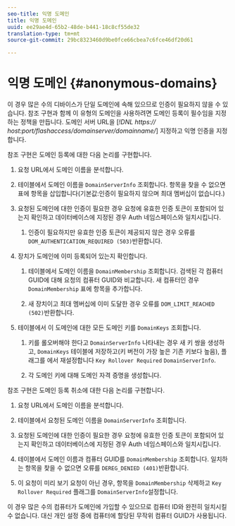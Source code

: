 ```yaml
---
seo-title: 익명 도메인
title: 익명 도메인
uuid: ee29ae4d-65b2-48de-b441-18c8cf55de32
translation-type: tm+mt
source-git-commit: 29bc8323460d9be0fce66cbea7c6fce46df20d61

---
```



# 익명 도메인 {#anonymous-domains}

이 경우 많은 수의 디바이스가 단일 도메인에 속해 있으므로 인증이 필요하지 않을 수 있습니다. 참조 구현과 함께 이 유형의 도메인을 사용하려면 도메인 등록이 필수임을 지정하는 정책을 만듭니다. 도메인 서버 URL을 [*!DNL https:// host:port/flashaccess/domainserver/domainname/*] 지정하고 익명 인증을 지정합니다.

참조 구현은 도메인 등록에 대한 다음 논리를 구현합니다.

1. 요청 URL에서 도메인 이름을 분석합니다.
1. 테이블에서 도메인 이름을 `DomainServerInfo` 조회합니다. 항목을 찾을 수 없으면 표에 항목을 삽입합니다(기본값:인증이 필요하지 않으며 최대 멤버십이 없습니다.)
1. 요청된 도메인에 대한 인증이 필요한 경우 요청에 유효한 인증 토큰이 포함되어 있는지 확인하고 데이터베이스에 지정된 경우 Auth 네임스페이스와 일치시킵니다.

   1. 인증이 필요하지만 유효한 인증 토큰이 제공되지 않은 경우 오류를 `DOM_AUTHENTICATION_REQUIRED (503)`반환합니다.

1. 장치가 도메인에 이미 등록되어 있는지 확인합니다.

   1. 테이블에서 도메인 이름을 `DomainMembership` 조회합니다. 검색된 각 컴퓨터 GUID에 대해 요청의 컴퓨터 GUID와 비교합니다. 새 컴퓨터인 경우 `DomainMembership` 표에 항목을 추가합니다.

   1. 새 장치이고 최대 멤버십에 이미 도달한 경우 오류를 `DOM_LIMIT_REACHED (502)`반환합니다.

1. 테이블에서 이 도메인에 대한 모든 도메인 키를 `DomainKeys` 조회합니다.

   1. 키를 롤오버해야 한다고 `DomainServerInfo` 나타내는 경우 새 키 쌍을 생성하고, `DomainKeys` 테이블에 저장하고(키 버전이 가장 높은 기존 키보다 높음), 플래그를 에서 재설정합니다 `Key Rollover Required` `DomainServerInfo`.

   1. 각 도메인 키에 대해 도메인 자격 증명을 생성합니다.

참조 구현은 도메인 등록 취소에 대한 다음 논리를 구현합니다.

1. 요청 URL에서 도메인 이름을 분석합니다.
1. 테이블에서 요청된 도메인 이름을 `DomainServerInfo` 조회합니다.
1. 요청된 도메인에 대한 인증이 필요한 경우 요청에 유효한 인증 토큰이 포함되어 있는지 확인하고 데이터베이스에 지정된 경우 Auth 네임스페이스와 일치시킵니다.
1. 테이블에서 도메인 이름과 컴퓨터 GUID를 `DomainMembership` 조회합니다. 일치하는 항목을 찾을 수 없으면 오류를 `DEREG_DENIED (401)`반환합니다.

1. 이 요청이 미리 보기 요청이 아닌 경우, 항목을 `DomainMembership` 삭제하고 `Key Rollover Required` 플래그를 `DomainServerInfo`설정합니다.

이 경우 많은 수의 컴퓨터가 도메인에 가입할 수 있으므로 컴퓨터 ID와 완전히 일치시킬 수 없습니다. 대신 개인 설정 중에 컴퓨터에 할당된 무작위 컴퓨터 GUID가 사용됩니다.
